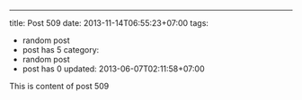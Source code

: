 ---
title: Post 509
date: 2013-11-14T06:55:23+07:00
tags:
  - random post
  - post has 5
category:
  - random post
  - post has 0
updated: 2013-06-07T02:11:58+07:00

This is content of post 509